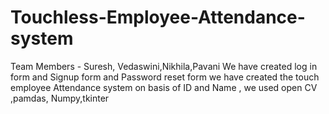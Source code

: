 # Touchless-Employee-Attendance-system
Team Members - Suresh, Vedaswini,Nikhila,Pavani
We have created log in form and Signup form and Password reset form 
we have created the touch employee Attendance system on basis of ID and Name , we used open CV ,pamdas, Numpy,tkinter

